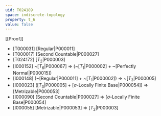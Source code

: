 ```yaml
---
uid: T024189
space: indiscrete-topology
property: t_6
value: false
---
```

[[Proof]]

* [T000031] [Regular|P000011]
* [T000017] [Second Countable|P000027]
* [T024172] [$T_2$|P000003]
* [I000152] ~[$T_6$|P000067] => (~[$T_1$|P000002] + ~[Perfectly Normal|P000015])
* [I000148] (~[Regular|P000011] + ~[$T_1$|P000002]) => ~[$T_3$|P000005]
* [I000023] ([$T_3$|P000005] + [$\sigma$-Locally Finite Base|P000054]) => [Metrizable|P000053]
* [I000090] [Second Countable|P000027] => [$\sigma$-Locally Finite Base|P000054]
* [I000055] [Metrizable|P000053] => [$T_2$|P000003]

